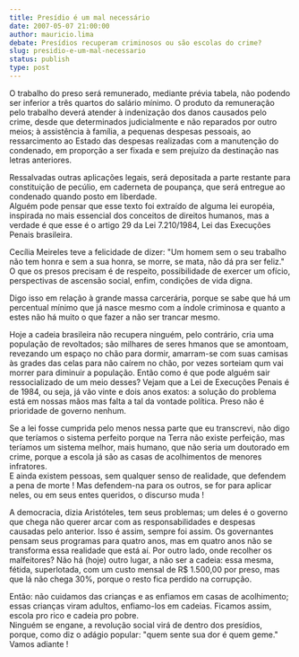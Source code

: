 ```yaml
---
title: Presídio é um mal necessário
date: 2007-05-07 21:00:00
author: mauricio.lima
debate: Presídios recuperam criminosos ou são escolas do crime?
slug: presidio-e-um-mal-necessario
status: publish 
type: post
---
```


  
O trabalho do preso será remunerado, mediante prévia tabela, não podendo ser inferior a três quartos do salário mínimo. O produto da remuneração pelo trabalho deverá atender à indenização dos danos causados pelo crime, desde que determinados judicialmente e não reparados por outro meios; à assistência à família, a pequenas despesas pessoais, ao ressarcimento ao Estado das despesas realizadas com a manutenção do condenado, em proporção a ser fixada e sem prejuízo da destinação nas letras anteriores.  
  
 Ressalvadas outras aplicações legais, será depositada a parte restante para constituição de pecúlio, em caderneta de poupança, que será entregue ao condenado quando posto em liberdade.  
Alguém pode pensar que esse texto foi extraído de alguma lei européia, inspirada no mais essencial dos conceitos de direitos humanos, mas a verdade é que esse é o artigo 29 da Lei 7.210/1984, Lei das Execuções Penais brasileira.  
  
Cecília Meireles teve a felicidade de dizer: "Um homem sem o seu trabalho não tem honra e sem a sua honra, se morre, se mata, não dá pra ser feliz." O que os presos precisam é de respeito, possibilidade de exercer um ofício, perspectivas de ascensão social, enfim, condições de vida digna.  
  
Digo isso em relação à grande massa carcerária, porque se sabe que há um percentual mínimo que já nasce mesmo com a índole criminosa e quanto a estes não há muito o que fazer a não ser trancar mesmo.  
  
Hoje a cadeia brasileira não recupera ninguém, pelo contrário, cria uma população de revoltados; são milhares de seres hmanos que se amontoam, revezando um espaço no chão para dormir, amarram-se com suas camisas às grades das celas para não caírem no chão, por vezes sorteiam qum vai morrer para diminuir a população. Então como é que pode alguém sair ressocializado de um meio desses? Vejam que a Lei de Execuções Penais é de 1984, ou seja, já vão vinte e dois anos exatos: a solução do problema está em nossas mãos mas falta a tal da vontade política. Preso não é prioridade de governo nenhum.  
  
Se a lei fosse cumprida pelo menos nessa parte que eu transcrevi, não digo que teríamos o sistema perfeito porque na Terra não existe perfeição, mas teríamos um sistema melhor, mais humano, que não seria um doutorado em crime, porque a escola já são as casas de acolhimentos de menores infratores.  
E ainda existem pessoas, sem qualquer senso de realidade, que defendem a pena de morte ! Mas defendem-na para os outros, se for para aplicar neles, ou em seus entes queridos, o discurso muda !  
  
A democracia, dizia Aristóteles, tem seus problemas; um deles é o governo que chega não querer arcar com as responsabilidades e despesas causadas pelo anterior. Isso é assim, sempre foi assim. Os governantes pensam seus programas para quatro anos, mas em quatro anos não se transforma essa realidade que está aí. Por outro lado, onde recolher os malfeitores? Não há (hoje) outro lugar, a não ser a cadeia: essa mesma, fétida, superlotada, com um custo mensal de R$ 1.500,00 por preso, mas que lá não chega 30%, porque o resto fica perdido na corrupção.  
  
Então: não cuidamos das crianças e as enfiamos em casas de acolhimento; essas crianças viram adultos, enfiamo-los em cadeias. Ficamos assim, escola pro rico e cadeia pro pobre.  
Ninguém se engane, a revolução social virá de dentro dos presídios, porque, como diz o adágio popular: "quem sente sua dor é quem geme."  
Vamos adiante !
